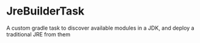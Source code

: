 # JreBuilderTask
A custom gradle task to discover available modules in a JDK, and deploy a traditional JRE from them
